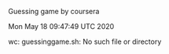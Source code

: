 Guessing game by coursera

Mon May 18 09:47:49 UTC 2020

wc: guessinggame.sh: No such file or directory
